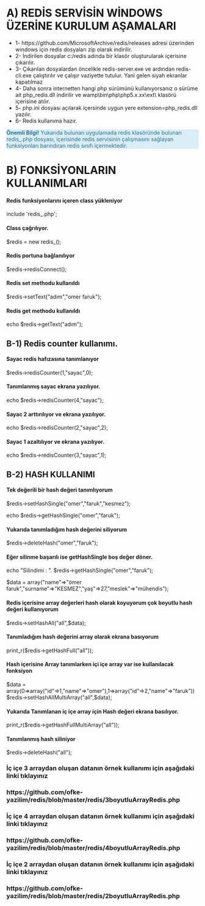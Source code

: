 
# A) REDİS SERVİSİN WİNDOWS ÜZERİNE KURULUM AŞAMALARI

<ul>
<li>1- https://github.com/MicrosoftArchive/redis/releases adresi üzerinden windows için redis dosyaları zip olarak indirilir.</li>
<li>2- İndirilen dosyalar c:/redis adında bir klasör oluşturularak içerisine çıkarılır.</li>
<li>3- Çıkarılan dosyalardan öncelikle redis-server.exe ve ardından redis-cli.exe çalıştırılır ve çalışır vaziyette tutulur.
   Yani gelen siyah ekranlar kapatılmaz</li>
<li>4- Daha sonra internetten hangi php sürümünü kullanıyorsanız o sürüme ait php_redis.dll indirilir ve wamp\bin\php\php5.x.xx\ext\
   klasörü içerisine atılır.</li>
<li>5- php.ini dosyası açılarak içersinde uygun yere extension=php_redis.dll yazılır.</li>
<li>6- Redis kullanıma hazır.</li>
</ul>

<div class="alert alert-info fade in alert-dismissable" style="    color: #31708f;background-color: #d9edf7;border-color: #bce8f1;">
    <strong>Önemli Bilgi!</strong> Yukarıda bulunan uygulamada redis klasöründe bulunan redis_.php dosyası, içerisinde 
    redis servisinin çalışmasını sağlayan funksiyonları barındıran redis sınıfı içermektedir.
</div>

# B) FONKSİYONLARIN KULLANIMLARI

<h4>Redis funksiyonlarını içeren class yükleniyor</h4>

<span>include 'redis_.php';</span>

<h4>Class çağrılıyor.</h4>

$redis = new redis_();

<h4>Redis portuna bağlanılıyor</h4>

$redis->redisConnect();

<h4>Redis set methodu kullanıldı</h4>

$redis->setText("adım","omer faruk");

<h4>Redis get methodu kullanıldı</h4>

echo $redis->getText("adım");

<h2><strong>B-1) Redis counter kullanımı.</strong></h2>

<h4>Sayac redis hafızasına tanımlanıyor</h4>
$redis->redisCounter(1,"sayac",0);

<h4>Tanımlanmış sayac ekrana yazılıyor.</h4>
echo $redis->redisCounter(4,"sayac");

<h4>Sayac 2 arttırılıyor ve ekrana yazılıyor.</h4>
echo $redis->redisCounter(2,"sayac",2);

<h4>Sayac 1 azaltılıyor ve ekrana yazılıyor.</h4>
echo $redis->redisCounter(3,"sayac",1);

<h2><strong>B-2) HASH KULLANIMI</strong></h2>

<h4>Tek değerili bir hash değeri tanımlıyorum </h4>
$redis->setHashSingle("omer","faruk","kesmez");

echo $redis->getHashSingle("omer","faruk");

<h4>Yukarıda tanımladığım hash değerini siliyorum</h4>
$redis->deleteHash("omer","faruk");

<h4>Eğer silinme başarılı ise getHashSingle boş değer döner.</h4>
echo "Silindimi : ". $redis->getHashSingle("omer","faruk");

$data = array("name"=>"ömer faruk","surname"=>"KESMEZ","yaş"=>27,"meslek"=>"mühendis");
<h4>Redis içerisine array değerleri hash olarak koyuyorum çok boyutlu hash değeri kullanıyorum </h4>
$redis->setHashAll("all",$data);

<h4>Tanımladığım hash değerini array olarak ekrana basıyorum</h4>
print_r($redis->getHashFull("all"));

<h4>Hash içerisine Array tanımlarken içi içe array var ise kullanılacak fonksiyon</h4>
$data = array(0=>array("id"=>1,"name"=>"omer"),1=>array("id"=>2,"name"=>"faruk"))
$redis->setHashAllMultiArray("all",$data);

<h4>Yukarıda Tanımlanan iç içe array için Hash değeri ekrana basılıyor.</h4>
print_r($redis->getHashFullMultiArray("all"));

<h4>Tanımlanmış hash siliniyor</h4>
$redis->deleteHash("all");

<h3>İç içe 3 arraydan oluşan datanın örnek kullanımı için aşağıdaki linki tıklayınız<h3>
https://github.com/ofke-yazilim/redis/blob/master/redis/3boyutluArrayRedis.php

<h3>İç içe 4 arraydan oluşan datanın örnek kullanımı için aşağıdaki linki tıklayınız<h3>
https://github.com/ofke-yazilim/redis/blob/master/redis/4boyutluArrayRedis.php

<h3>İç içe 2 arraydan oluşan datanın örnek kullanımı için aşağıdaki linki tıklayınız<h3>
https://github.com/ofke-yazilim/redis/blob/master/redis/2boyutluArrayRedis.php


